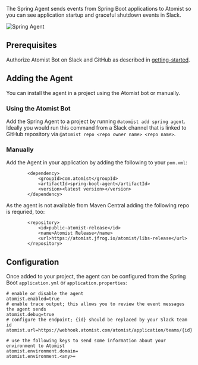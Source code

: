 The Spring Agent sends events from Spring Boot applications to Atomist so you can see application startup and graceful shutdown events in Slack.

![Spring Agent](/images/spring-agent.png)

## Prerequisites

Authorize Atomist Bot on Slack and GitHub as described in [getting-started](/getting-started/index.md). 

## Adding the Agent 

You can install the agent in a project using the Atomist bot or manually.

### Using the Atomist Bot

Add the Spring Agent to a project by running `@atomist add spring agent`. Ideally you would run this command from a Slack channel that is linked to GitHub repository via `@atomist repo <repo owner name> <repo name>`. 

### Manually

Add the Agent in your application by adding the following to your `pom.xml`:

```
		<dependency>
			<groupId>com.atomist</groupId>
			<artifactId>spring-boot-agent</artifactId>
			<version><latest version></version>
		</dependency>
```

As the agent is not available from Maven Central adding the following repo is requried, too:

```
		<repository>
			<id>public-atomist-release</id>
			<name>Atomist Release</name>
			<url>https://atomist.jfrog.io/atomist/libs-release</url>
		</repository>
```

## Configuration

Once added to your project, the agent can be configured from the Spring Boot `application.yml` or 
`application.properties`:

```
# enable or disable the agent
atomist.enabled=true
# enable trace output; this allows you to review the event messages the agent sends
atomist.debug=true
# configure the endpoint; {id} should be replaced by your Slack team id
atomist.url=https://webhook.atomist.com/atomist/application/teams/{id}

# use the following keys to send some information about your environment to Atomist
atomist.environment.domain=
atomist.environment.<any>= 
```

